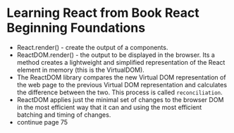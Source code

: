 # Learning React from Book React Beginning Foundations

- React.render() - create the output of a components.
- ReactDOM.render() - the output to be displayed in the browser. Its a method creates a lightweight and simplified representation of the React element in memory (this is the VirtualDOM).
- The ReactDOM library compares the new Virtual DOM representation of the web page to
the previous Virtual DOM representation and calculates the difference between the two. This
process is called `reconciliation`.
- ReactDOM applies just the minimal set of changes to the browser DOM in the most efficient
way that it can and using the most efficient batching and timing of changes.
- continue page 75